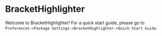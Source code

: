 # BracketHighlighter

Welcome to BracketHighlighter!  For a quick start guide, please go to  
`Preferences->Package Settings->BracketHighlighter->Quick Start Guide`.
